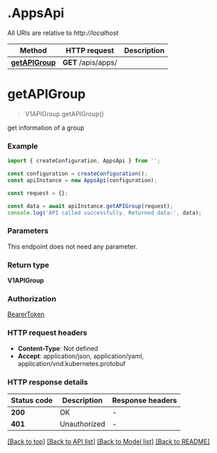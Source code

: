 # .AppsApi

All URIs are relative to *http://localhost*

Method | HTTP request | Description
------------- | ------------- | -------------
[**getAPIGroup**](AppsApi.md#getAPIGroup) | **GET** /apis/apps/ | 


# **getAPIGroup**
> V1APIGroup getAPIGroup()

get information of a group

### Example


```typescript
import { createConfiguration, AppsApi } from '';

const configuration = createConfiguration();
const apiInstance = new AppsApi(configuration);

const request = {};

const data = await apiInstance.getAPIGroup(request);
console.log('API called successfully. Returned data:', data);
```


### Parameters
This endpoint does not need any parameter.


### Return type

**V1APIGroup**

### Authorization

[BearerToken](README.md#BearerToken)

### HTTP request headers

 - **Content-Type**: Not defined
 - **Accept**: application/json, application/yaml, application/vnd.kubernetes.protobuf


### HTTP response details
| Status code | Description | Response headers |
|-------------|-------------|------------------|
**200** | OK |  -  |
**401** | Unauthorized |  -  |

[[Back to top]](#) [[Back to API list]](README.md#documentation-for-api-endpoints) [[Back to Model list]](README.md#documentation-for-models) [[Back to README]](README.md)


